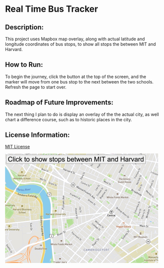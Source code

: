 # Real Time Bus Tracker

## Description:

This project uses Mapbox map overlay, along with actual latitude and longitude coordinates of bus stops, to show all stops the between MIT and Harvard.

## How to Run:

To begin the journey, click the button at the top of the screen, and the marker will move from one bus stop to the next between the two schools. Refresh the page to start over.

## Roadmap of Future Improvements:

The next thing I plan to do is display an overlay of the the actual city, as well chart a difference course, such as to historic places in the city.

## License Information:

<a href="https://github.com/amandapadgett/MapAnimation/blob/main/LICENSE">MIT License</a>

<img src="https://github.com/amandapadgett/MapAnimation/blob/main/Bus_Stops_MITandHarvard.png" width="500" height="auto" />
